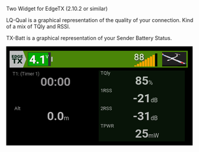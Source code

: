Two Widget for EdgeTX (2.10.2 or similar)

LQ-Qual is a graphical representation of the quality of your connection.
Kind of a mix of TQly and RSSI.

TX-Batt is a graphical representation of your Sender Battery
Status.

![Screenshot](images/screenshot.png)

